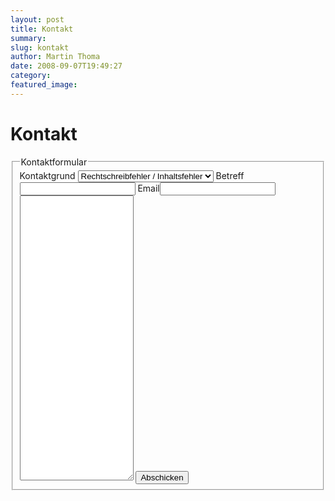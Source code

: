 ```yaml
---
layout: post
title: Kontakt
summary: 
slug: kontakt
author: Martin Thoma
date: 2008-09-07T19:49:27
category: 
featured_image: 
---
```

<h1>Kontakt</h1>
<form method="post" action="send_email.php" class="kontakt" name="feedback">
<fieldset>
  <legend>Kontaktformular</legend>
    <label for="grund">Kontaktgrund</label>
<select id="grund" name="grund">
    <option>Rechtschreibfehler / Inhaltsfehler</option>
    <option>Verbesserungsvorschlag</option>
    <option>Sonstiges</option>
</select>
    <label for="betreff">Betreff</label><input id="betreff" name="betreff" type="text" />
    <label for="email">Email</label><input id="email" name="email" type="text"  class="required validate-email"/>
    <textarea name="text" rows="30" cols="20"></textarea>
    <input type="submit" value="Abschicken" />
</fieldset>
</form>
<script type="text/javascript">
   new Validation('feedback', {immediate:true});
</script>
